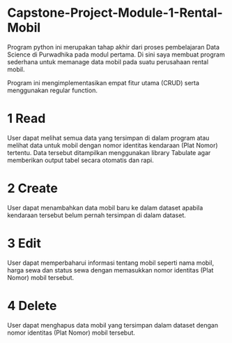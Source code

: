 # Capstone-Project-Module-1-Rental-Mobil
Program python ini merupakan tahap akhir dari proses pembelajaran Data Science di Purwadhika pada modul pertama. 
Di sini saya membuat program sederhana untuk memanage data mobil pada suatu perusahaan rental mobil.

Program ini mengimplementasikan empat fitur utama (CRUD) serta menggunakan regular function.

# 1 Read
User dapat melihat semua data yang tersimpan di dalam program atau melihat data untuk mobil dengan nomor identitas kendaraan (Plat Nomor) tertentu.
Data tersebut ditampilkan menggunakan library Tabulate agar memberikan output tabel secara otomatis dan rapi.

# 2 Create
User dapat menambahkan data mobil baru ke dalam dataset apabila kendaraan tersebut belum pernah tersimpan di dalam dataset.

# 3 Edit
User dapat memperbaharui informasi tentang mobil seperti nama mobil, harga sewa dan status sewa dengan memasukkan nomor identitas (Plat Nomor) mobil tersebut.

# 4 Delete
User dapat menghapus data mobil yang tersimpan dalam dataset dengan nomor identitas (Plat Nomor) mobil tersebut.
